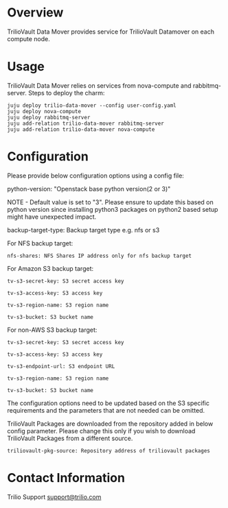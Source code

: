 # Overview

TrilioVault Data Mover provides service for TrilioVault Datamover
on each compute node.

# Usage

TrilioVault Data Mover relies on services from nova-compute and rabbitmq-server.
Steps to deploy the charm:

    juju deploy trilio-data-mover --config user-config.yaml
    juju deploy nova-compute
    juju deploy rabbitmq-server
    juju add-relation trilio-data-mover rabbitmq-server
    juju add-relation trilio-data-mover nova-compute

# Configuration

Please provide below configuration options using a config file:

python-version: "Openstack base python version(2 or 3)"

NOTE - Default value is set to "3". Please ensure to update this based on python version since installing
       python3 packages on python2 based setup might have unexpected impact.

backup-target-type: Backup target type e.g. nfs or s3

For NFS backup target:

    nfs-shares: NFS Shares IP address only for nfs backup target

For Amazon S3 backup target:

    tv-s3-secret-key: S3 secret access key

    tv-s3-access-key: S3 access key

    tv-s3-region-name: S3 region name

    tv-s3-bucket: S3 bucket name

For non-AWS S3 backup target:

    tv-s3-secret-key: S3 secret access key

    tv-s3-access-key: S3 access key

    tv-s3-endpoint-url: S3 endpoint URL

    tv-s3-region-name: S3 region name

    tv-s3-bucket: S3 bucket name

The configuration options need to be updated based on the S3 specific requirements and the parameters that are not needed can be omitted.

TrilioVault Packages are downloaded from the repository added in below config parameter. Please change this only if you wish to download
TrilioVault Packages from a different source.

    triliovault-pkg-source: Repository address of triliovault packages

# Contact Information

Trilio Support <support@trilio.com>
